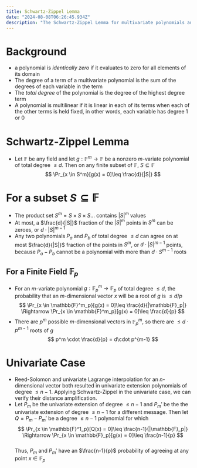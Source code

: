 ```yaml
---  
title: Schwartz-Zippel Lemma  
date: "2024-08-08T06:26:45.934Z"  
description: "The Schwartz-Zippel Lemma for multivariate polynomials and justification of distance amplification in univariate extension polynomials"
---  
```

# Background
- a polynomial is _identically zero_ if it evaluates to zero for all elements of its domain
- The degree of a term of a multivariate polynomial is the sum of the degrees of each variable in the term
- The _total degree_ of the polynomial is the degree of the highest degree term
- A polynomial is multilinear if it is linear in each of its terms when each of the other terms is held fixed, in other words, each variable has degree 1 or 0
# Schwartz-Zippel Lemma
- Let $\mathbb{F}$ be any field and let $g: \mathbb{F}^m \rightarrow \mathbb{F}$ be a nonzero $m$-variate polynomial of total degree $\leq d$. Then on any finite subset of $\mathbb{F}$, $S \subseteq \mathbb{F}$  
  $$  
  \Pr_{x \in S^m}[g(x) = 0]\leq \frac{d}{|S|}  
  $$

# For a subset $S \subseteq \mathbb{F}$
- The product set $S^m = S \times S \times S \dots$  contains $|S|^m$ values
- At most, a $\frac{d}{|S|}$ fraction of the $|S|^m$ points in $S^m$ can be zeroes, or  $d \cdot |S|^{m-1}$
- Any two polynomials $P_a$ and $P_b$ of total degree $\leq d$ can agree on at most $\frac{d}{|S|}$ fraction of the points in $S^m$, or $d \cdot |S|^{m-1}$ points, because $P_a - P_b$ cannot be a polynomial with more than $d \cdot S^{m-1}$ roots
## For a Finite Field $\mathbb{F}_p$
- For an $m$-variate polynomial $g: \mathbb{F}_p^m \rightarrow \mathbb{F}_p$ of total degree $\leq d$, the probability that an $m$-dimensional vector $x$ will be a root of $g$ is $\leq d/p$  
  $$  
  \Pr_{x \in \mathbb{F}^m_p}[g(x) = 0]\leq \frac{d}{|\mathbb{F}_p|} \Rightarrow \Pr_{x \in \mathbb{F}^m_p}[g(x) = 0]\leq \frac{d}{p}  
  $$
- There are $p^m$ possible $m$-dimensional vectors in $\mathbb{F}^m_p$, so there are $\leq d\cdot p^{m-1}$ roots of $g$  
  $$  
  p^m \cdot \frac{d}{p} = d\cdot p^{m-1}  
  $$
# Univariate Case
- Reed-Solomon and univariate Lagrange interpolation for an $n$-dimensional vector both resulted in univariate extension polynomials of degree $\leq n-1$. Applying Schwartz-Zippel in the univariate case, we can verify their distance amplification.
- Let $P_m$ be the univariate extension of degree $\leq n-1$ and $P_m'$ be the the univariate extension of degree $\leq n-1$ for a different message. Then let $Q = P_m-P_m'$ be a degree $\leq n-1$ polynomial for which  
  $$  
  \Pr_{x \in \mathbb{F}^1_p}[Q(x) = 0]\leq \frac{n-1}{|\mathbb{F}_p|} \Rightarrow \Pr_{x \in \mathbb{F}_p}[g(x) = 0]\leq \frac{n-1}{p}  
  $$  
  Thus, $P_m$ and $P_m'$ have an $\frac{n-1}{p}$ probability of agreeing at any point $x \in \mathbb{F}_p$